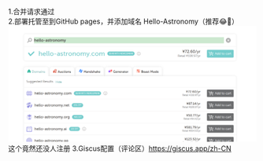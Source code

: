1.合并请求通过  
2.部署托管至到GitHub pages，并添加域名  Hello-Astronomy（推荐😂🙌）
![alt text]({90858BF4-CB7E-43FD-8F8D-B3EA03DE56F5}.png)
这个竟然还没人注册
3.Giscus配置（评论区）https://giscus.app/zh-CN


